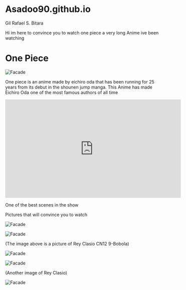 # Asadoo90.github.io
Gil Rafael S. Bitara


Hi im here to convince you to watch one piece a very long Anime ive been watching

# One Piece
![Facade](https://i.redd.it/2iwo03c9c00c1.jpg)

One piece is an anime made by eichiro oda that has been running for 25 years from its debut in the shounen jump manga. This Anime has made Eichiro Oda one of the most famous authors of all time
<iframe width="560" height="315" src="https://www.youtube.com/watch?v=hTIMbpxlfsI" title="YouTube video player" frameborder="0" allow="accelerometer; autoplay; clipboardwrite; encrypted-media; gyroscope; picture-in-picture; web-share" allowfullscreen></iframe>

One of the best scenes in the show

Pictures that will convince you to watch

![Facade](https://preview.redd.it/9o78gdvp4qq81.jpg?width=480&format=pjpg&auto=webp&s=68a63dc7227f3e0c4792d938f003db565f04456a)

![Facade](https://preview.redd.it/qqrj8tit4qq81.jpg?width=953&format=pjpg&auto=webp&s=582e3712054c18e34634bdb15b427775223eb1c5)

(The image above is a picture of Rey Clasio CN12 9-Bobola)

![Facade](https://encrypted-tbn0.gstatic.com/images?q=tbn:ANd9GcTHdHTf06ha_RoRpU11hFe8qPpyGFqHtC3qAw&usqp=CAU)

![Facade](https://encrypted-tbn0.gstatic.com/images?q=tbn:ANd9GcQXroTl1OJIZ0BZMMlELRbHRU6h-BZo5hm1sw&usqp=CAU)

(Another image of Rey Clasio)

![Facade](https://theadultswimsquad.files.wordpress.com/2016/09/ep-361-5.jpg?w=636&h=386)

